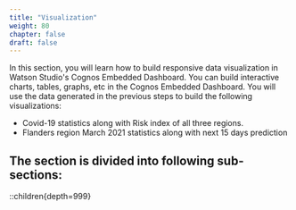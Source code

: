 ```yaml
---
title: "Visualization"
weight: 80
chapter: false
draft: false
---
```


In this section, you will learn how to build responsive data visualization in Watson Studio's Cognos Embedded Dashboard. You can build interactive charts, tables, graphs, etc in the Cognos Embedded Dashboard. You will use the data generated in the previous steps to build the following visualizations:

- Covid-19 statistics along with Risk index of all three regions.
- Flanders region March 2021 statistics along with next 15 days prediction

## The section is divided into following sub-sections:

::children{depth=999}